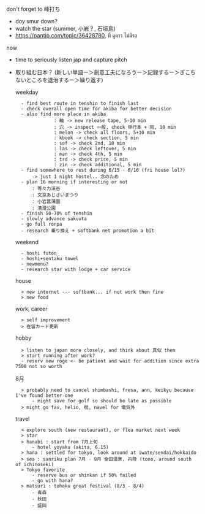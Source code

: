 don't forget to 峰打ち
- doy smur down?
- watch the star (summer, 小岩？, 石垣島)
- https://pantip.com/topic/36428780, ที่ ดูดาว ไม่มีรถ

now
- time to seriously listen jap and capture pitch 
- 取り組む日本？ (新しい単語ー＞創意工夫になろうー＞記録するー＞ぎこちないところを退治するー＞繰り返す)

	weekday
		
		- find best route in tenshin to finish last
		- check overall open time for akiba for better decision
		- also find more place in akiba
					: 軸 -> new release tape, 5-10 min
					: 穴 -> inspect 一般, check 単行本 + 同, 10 min
					: melon -> check all floors, 5+10 min
					: kbook -> check section, 5 min
					: sof -> check 2nd, 10 min
					: las -> check leftover, 5 min
					: man -> check 4th, 5 min
					: trd -> check price, 5 min
					: zin -> check additional, 5 min
		- find somewhere to rest during 6/15 - 6/16 (fri house lol?)
			-> just 1 night hostel.. 念のため
		- plan 16 morning if interesting or not
			: 等々力渓谷
			: 文京あじさいまつり
			: 小岩菖蒲園
			: 清澄公園
		- finish 50-70% of tenshin
		- slowly advance sakuuta
		- go full ronpa
		- research 乗り換え + softbank net promotion a bit
		
	weekend
	
		- hoshi futon
		- hoshi+sentaku towel
		- newmenu?
		- research star with lodge + car service
		
	house
	
		> new internet --- softbank... if not work then fine
		> new food
	work, career
	
		> self improvement
		> 在留カード更新
	hobby
	
		> listen to japan more closely, and think about 真似 them
		> start running after work?
		- reserv new roge <- be patient and wait for addition since extra 7500 not so worth
	8月
	
		> probably need to cancel shimbashi, fresa, ann, keikyu because I've found better one 
			- might save for golf so should be late as possible
		> might go fav, helio, 枕, navel for 電気外
	travel
	
		> explore south (new restaurant), or flea market next week
		> star
		> hanabi : start from 7月上旬
			- hotel yoyaku (akita, 6.15)
		> hana : settled for tokyo, look around at iwate/sendai/hokkaido
		> sea : sanriku plan 7月 - 9月 金田温泉, 内陸 (tono, around south of ichinoseki)
		> Tokyo favorite
			- reserve bus or shinkan if 50% failed
			- go with hana?
		> matsuri : tohoku great festival (8/3 - 8/4)
			- 青森 
			- 秋田
			- 盛岡

